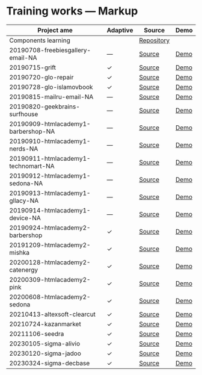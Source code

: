 # Training works — Markup

| Project ame                         | Adaptive | Source                                              | Demo
| ----------------------------------- | -------- | --------------------------------------------------- | -------------------------------------------------------------------------------------------------------------- |
| Components learning                 |          | [Repository](https://github.com/hisbvdis/components)|
| 20190708-freebiesgallery-email-NA   | —        | [Source](./20190708-freebiesgallery-email-NA/)      | [Demo](https://hisbvdis.github.io/training-works/markup/20190708-freebiesgallery-email-NA/index.html)
| 20190715-grift                      | ✓        | [Source](./20190715-grift/)                         | [Demo](https://hisbvdis.github.io/training-works/markup/20190715-grift/index.html)
| 20190720-glo-repair                 | ✓        | [Source](./20190720-glo-repair/)                    | [Demo](https://hisbvdis.github.io/training-works/markup/20190720-glo-repair/index.html)
| 20190728-glo-islamovbook            | ✓        | [Source](./20190728-glo-islamovbook/)               | [Demo](https://hisbvdis.github.io/training-works/markup/20190728-glo-islamovbook/index.html)
| 20190815-mailru-email-NA            | —        | [Source](./20190815-mailru-email-NA/)               | [Demo](https://hisbvdis.github.io/training-works/markup/20190815-mailru-email-NA/index.html)
| 20190820-geekbrains-surfhouse       | —        | [Source](./20190820-geekbrains-surfhouse/)          | [Demo](https://hisbvdis.github.io/training-works/markup/20190820-geekbrains-surfhouse/index.html)
| 20190909-htmlacademy1-barbershop-NA | —        | [Source](./20190909-htmlacademy1-barbershop-NA/)    | [Demo](https://hisbvdis.github.io/training-works/markup/20190909-htmlacademy1-barbershop-NA/index.html)
| 20190910-htmlacademy1-nerds-NA      | —        | [Source](./20190910-htmlacademy1-nerds-NA/)         | [Demo](https://hisbvdis.github.io/training-works/markup/20190910-htmlacademy1-nerds-NA/index.html)
| 20190911-htmlacademy1-technomart-NA | —        | [Source](./20190911-htmlacademy1-technomart-NA/)    | [Demo](https://hisbvdis.github.io/training-works/markup/20190911-htmlacademy1-technomart-NA/index.html)
| 20190912-htmlacademy1-sedona-NA     | —        | [Source](./20190912-htmlacademy1-sedona-NA/)        | [Demo](https://hisbvdis.github.io/training-works/markup/20190912-htmlacademy1-sedona-NA/index.html)
| 20190913-htmlacademy1-gllacy-NA     | —        | [Source](./20190913-htmlacademy1-gllacy-NA/)        | [Demo](https://hisbvdis.github.io/training-works/markup/20190913-htmlacademy1-gllacy-NA/index.html)
| 20190914-htmlacademy1-device-NA     | —        | [Source](./20190914-htmlacademy1-device-NA/)        | [Demo](https://hisbvdis.github.io/training-works/markup/20190914-htmlacademy1-device-NA/index.html)
| 20190924-htmlacademy2-barbershop    | ✓        | [Source](./20190924-htmlacademy2-barbershop/)       | [Demo](https://hisbvdis.github.io/training-works/markup/20190924-htmlacademy2-barbershop/build/index.html)
| 20191209-htmlacademy2-mishka        | ✓        | [Source](./20191209-htmlacademy2-mishka/)           | [Demo](https://hisbvdis.github.io/training-works/markup/20191209-htmlacademy2-mishka/build/index.html)
| 20200128-htmlacademy2-catenergy     | ✓        | [Source](./20200128-htmlacademy2-catenergy/)        | [Demo](https://hisbvdis.github.io/training-works/markup/20200128-htmlacademy2-catenergy/build/index.html)
| 20200309-htmlacademy2-pink          | ✓        | [Source](./20200309-htmlacademy2-pink/)             | [Demo](https://hisbvdis.github.io/training-works/markup/20200309-htmlacademy2-pink/build/index.html)
| 20200608-htmlacademy2-sedona        | ✓        | [Source](./20200608-htmlacademy2-sedona/)           | [Demo](https://hisbvdis.github.io/training-works/markup/20200608-htmlacademy2-sedona/build/index.html)
| 20210413-altexsoft-clearcut         | ✓        | [Source](./20210413-altexsoft-clearcut/)            | [Demo](https://hisbvdis.github.io/training-works/markup/20210413-altexsoft-clearcut/build/index.html)
| 20210724-kazanmarket                | ✓        | [Source](./20210724-kazanmarket/)                   | [Demo](https://hisbvdis.github.io/training-works/markup/20210724-kazanmarket/build/index.html)
| 20211106-seedra                     | ✓        | [Source](./20211106-seedra/)                        | [Demo](https://hisbvdis.github.io/training-works/markup/20211106-seedra/build/index.html)
| 20230105-sigma-alivio               | ✓        | [Source](./20230105-sigma-alivio/)                  | [Demo](https://hisbvdis.github.io/training-works/markup/20230105-sigma-alivio/index.html)
| 20230120-sigma-jadoo                | ✓        | [Source](./20230120-sigma-jadoo/)                   | [Demo](https://hisbvdis.github.io/training-works/markup/20230120-sigma-jadoo/build/index.html)
| 20230324-sigma-decbase              | ✓        | [Source](./20230324-sigma-decbase/)                 | [Demo](https://hisbvdis.github.io/training-works/markup/20230324-sigma-decbase/build/index.html)
